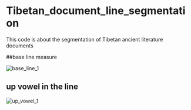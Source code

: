 # Tibetan_document_line_segmentation
This code is about the segmentation of Tibetan ancient literature documents

##base line measure
 
![base_line_1](https://github.com/LIUHUAMING888999/Tibetan_document_line_segmentation/assets/30866590/711210f1-a773-4083-bdd7-bf13060642c7)

## up vowel in the line
![up_vowel_1](https://github.com/LIUHUAMING888999/Tibetan_document_line_segmentation/assets/30866590/7d8b444a-00e1-4792-9a5f-2815e371dbcf)
